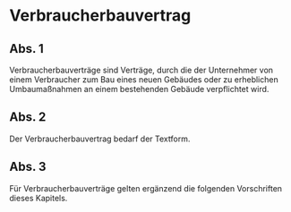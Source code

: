 # Verbraucherbauvertrag



## Abs. 1

 Verbraucherbauverträge sind Verträge, durch die der Unternehmer von einem Verbraucher zum Bau eines neuen Gebäudes oder zu erheblichen Umbaumaßnahmen an einem bestehenden Gebäude verpflichtet wird.

## Abs. 2

 Der Verbraucherbauvertrag bedarf der Textform.

## Abs. 3

 Für Verbraucherbauverträge gelten ergänzend die folgenden Vorschriften dieses Kapitels. 

